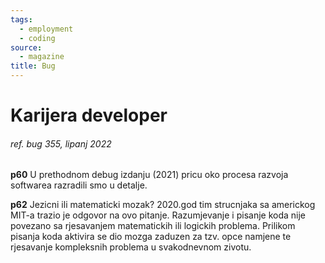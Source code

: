 ```yaml
---
tags:
  - employment
  - coding
source:
  - magazine
title: Bug
---
```


# Karijera developer

###### ref. bug 355, lipanj 2022

**p60**
U prethodnom debug izdanju (2021) pricu oko procesa razvoja softwarea razradili smo u detalje.

**p62**
Jezicni ili matematicki mozak?  2020.god tim strucnjaka sa americkog MIT-a trazio je odgovor na ovo pitanje. Razumjevanje i pisanje koda nije povezano sa rjesavanjem matematickih ili logickih problema. Prilikom pisanja koda aktivira se dio mozga zaduzen za tzv. opce namjene te rjesavanje kompleksnih problema u svakodnevnom zivotu.
